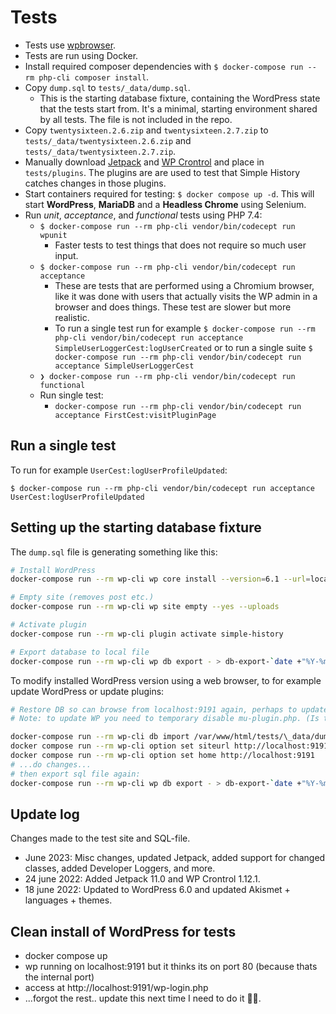 # Tests

- Tests use [wpbrowser](https://wpbrowser.wptestkit.dev/).
- Tests are run using Docker.
- Install required composer dependencies with `$ docker-compose run --rm php-cli composer install`.
- Copy `dump.sql` to `tests/_data/dump.sql`.
  - This is the starting database fixture, containing the WordPress state that the tests start from. It's a minimal, starting environment shared by all tests. The file is not included in the repo.
- Copy `twentysixteen.2.6.zip` and `twentysixteen.2.7.zip` to `tests/_data/twentysixteen.2.6.zip` and `tests/_data/twentysixteen.2.7.zip`.
- Manually download [Jetpack](https://wordpress.org/plugins/jetpack/) and [WP Crontrol](https://wordpress.org/plugins/wp-crontrol/) and place in `tests/plugins`. The plugins are are used to test that Simple History catches changes in those plugins.
- Start containers required for testing:
  `$ docker compose up -d`.
  This will start **WordPress**, **MariaDB** and a **Headless Chrome** using Selenium.
- Run _unit_, _acceptance_, and _functional_ tests using PHP 7.4:
  - `$ docker-compose run --rm php-cli vendor/bin/codecept run wpunit`
    - Faster tests to test things that does not require so much user input.
  - `$ docker-compose run --rm php-cli vendor/bin/codecept run acceptance`
    - These are tests that are performed using a Chromium browser, like it was done with users that actually visits the WP admin in a browser and does things. These test are slower but more realistic.
    - To run a single test run for example
      `$ docker-compose run --rm php-cli vendor/bin/codecept run acceptance SimpleUserLoggerCest:logUserCreated` or to run a single suite
      `$ docker-compose run --rm php-cli vendor/bin/codecept run acceptance SimpleUserLoggerCest`
  - `❯ docker-compose run --rm php-cli vendor/bin/codecept run functional`
  - Run single test:
    - `docker-compose run --rm php-cli vendor/bin/codecept run acceptance FirstCest:visitPluginPage`

## Run a single test

To run for example `UserCest:logUserProfileUpdated`:

`$ docker-compose run --rm php-cli vendor/bin/codecept run acceptance UserCest:logUserProfileUpdated`

## Setting up the starting database fixture

The `dump.sql` file is generating something like this:

```sh
# Install WordPress
docker-compose run --rm wp-cli wp core install --version=6.1 --url=localhost:8080 --title=wp-tests --admin_user=admin --admin_email=test@example.com --admin_password=admin --skip-email

# Empty site (removes post etc.)
docker-compose run --rm wp-cli wp site empty --yes --uploads

# Activate plugin
docker-compose run --rm wp-cli plugin activate simple-history

# Export database to local file
docker-compose run --rm wp-cli wp db export - > db-export-`date +"%Y-%m-%d_%H:%M"`.sql
```

To modify installed WordPress version using a web browser, to for example update WordPress or update plugins:

```sh
# Restore DB so can browse from localhost:9191 again, perhaps to update the fixture.
# Note: to update WP you need to temporary disable mu-plugin.php. (Is this still true?)

docker-compose run --rm wp-cli db import /var/www/html/tests/\_data/dump.sql
docker compose run --rm wp-cli option set siteurl http://localhost:9191
docker compose run --rm wp-cli option set home http://localhost:9191
# ...do changes...
# then export sql file again:
docker-compose run --rm wp-cli wp db export - > db-export-`date +"%Y-%m-%d_%H:%M"`.sql
```

## Update log

Changes made to the test site and SQL-file.

- June 2023: Misc changes, updated Jetpack, added support for changed classes, added Developer Loggers, and more.
- 24 june 2022: Added Jetpack 11.0 and WP Crontrol 1.12.1.
- 18 june 2022: Updated to WordPress 6.0 and updated Akismet + languages + themes.

## Clean install of WordPress for tests

- docker compose up
- wp running on localhost:9191 but it thinks its on port 80 (because thats the internal port)
- access at http://localhost:9191/wp-login.php
- ...forgot the rest.. update this next time I need to do it 🤷‍♀️.

